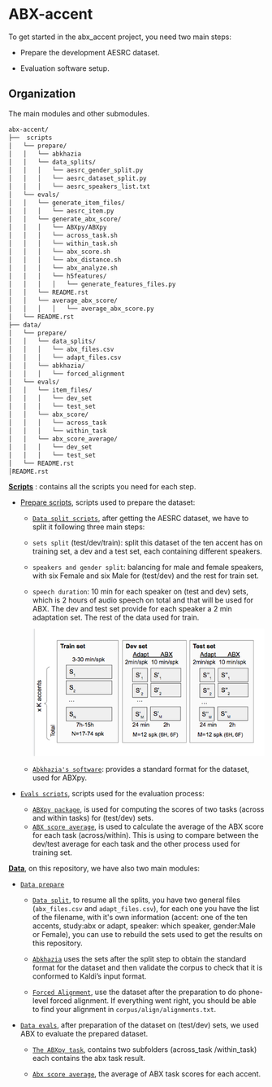 ABX-accent 
=============
To get started in the abx_accent project, you need two main steps: 

- Prepare the development AESRC dataset.

- Evaluation software setup.
 
Organization
------------

The main modules and other submodules.
```
abx-accent/
├──  scripts
│   └── prepare/
│   │   └── abkhazia
│   │   └── data_splits/
│   │   │   └── aesrc_gender_split.py
│   │   │   └── aesrc_dataset_split.py
│   │   │   └── aesrc_speakers_list.txt
│   └── evals/
│   │   └── generate_item_files/
│   │   │   └── aesrc_item.py
│   │   └── generate_abx_score/
│   │   │   └── ABXpy/ABXpy
│   │   │   └── across_task.sh
│   │   │   └── within_task.sh
│   │   │   └── abx_score.sh
│   │   │   └── abx_distance.sh
│   │   │   └── abx_analyze.sh
│   │   │   └── h5features/
│   │   │   │   └── generate_features_files.py
│   │   └── README.rst
│   │   └── average_abx_score/
│   │   │   │   └── average_abx_score.py
│   └── README.rst
├── data/
│   └── prepare/
│   │   └── data_splits/
│   │   │   └── abx_files.csv
│   │   │   └── adapt_files.csv
│   │   └── abkhazia/
│   │   │   └── forced_alignment
│   └── evals/
│   │   └── item_files/
│   │   │   └── dev_set
│   │   │   └── test_set
│   │   └── abx_score/
│   │   │   └── across_task
│   │   │   └── within_task
│   │   └── abx_score_average/
│   │   │   └── dev_set
│   │   │   └── test_set
│   └── README.rst
│README.rst
```

**[Scripts](https://github.com/bootphon/ABX-accent/tree/main/abx-accent/scripts)**
: contains all the scripts you need for each step.

- [Prepare scripts](https://github.com/bootphon/ABX-accent/tree/main/abx-accent/scripts/prepare), scripts used to prepare the dataset:
 
  - [``Data split scripts``](https://github.com/bootphon/ABX-accent/tree/main/abx-accent/scripts/prepare/splits), after getting the AESRC dataset, we have to split it following three main steps:
   - ``sets split`` (test/dev/train): split this dataset of the ten accent has on training set, a dev and a test set, each containing different speakers.
   - ``speakers and gender split``: balancing for male and female speakers, with six Female and six Male for (test/dev) and the rest for train set.
   - ``speech duration``: 10 min for each speaker on (test and dev) sets, which is 2 hours of audio speech on total and that will be used for ABX. The dev and test set provide for each speaker a 2 min adaptation set. The rest of the data used for train.
   
     ![](pictures/aesrc2.png)
     
  - [``Abkhazia's software``](https://github.com/bootphon/ABX-accent/tree/main/abx-accent/scripts/prepare/abkhazia): provides a standard format for the dataset, used for ABXpy.
  
- [``Evals scripts``](https://github.com/bootphon/ABX-accent/tree/main/abx-accent/scripts/evals), scripts used for the evaluation process:
 
  - [``ABXpy package``](https://github.com/bootphon/ABXpy), is used  for computing the scores of two tasks (across and within tasks) for (test/dev) sets.
  - [``ABX score average``](https://github.com/bootphon/ABX-accent/tree/main/abx-accent/scripts/eval/average), is used to calculate the average of the ABX score for each task (across/within). This is using to compare between the dev/test average for each task and the other process used for training set.


**[Data](https://github.com/bootphon/ABX-accent/tree/main/abx-accent/data)**, on this repository, we have also two main modules:

- [``Data prepare``](https://github.com/bootphon/ABX-accent/tree/main/abx-accent/data/prepare)

  - [``Data split``](https://github.com/bootphon/ABX-accent/tree/main/abx-accent/data/prepare/data_splits), to resume all the splits, you have two general files (`abx_files.csv` and `adapt_files.csv`), for each one you have the list of the filename, with it's own information   (accent: one of the ten accents, study:abx or adapt, speaker: which speaker, gender:Male or Female), you can use to rebuild the sets used to get the results on this repository.
  

  - [``Abkhazia``](https://github.com/bootphon/abkhazia/tree/aesrc) uses the sets after the split step to obtain the standard format for the dataset and then validate the corpus to check that it is conformed to Kaldi’s input format.

  - [``Forced Alignment``](https://docs.cognitive-ml.fr/abkhazia/abkhazia_force_align.html), use the dataset after the preparation to do phone-level forced alignment. If everything went right, you should be able to find your alignment in `corpus/align/alignments.txt`.

- [``Data evals``](https://github.com/bootphon/ABX-accent/tree/main/abx-accent/data/evals), after preparation of the dataset on (test/dev) sets, we used ABX to evaluate the prepared dataset.

  - [``The ABXpy task``](https://github.com/bootphon/ABX-accent/tree/main/abx-accent/data/evals/abx_score), contains two subfolders (across_task /within_task) each contains the abx task result.

  - [``Abx score average``](https://github.com/bootphon/ABX-accent/tree/main/abx-accent/data/evals/average_abx_score), the average of ABX task scores for each accent.


